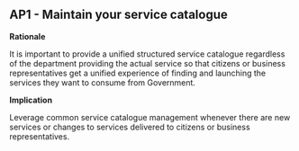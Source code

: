 ## AP1 - Maintain your service catalogue

**Rationale**

It is important to provide a unified structured service catalogue regardless of the department providing the actual service so that citizens or business representatives get a unified experience of finding and launching the services they want to consume from Government.

**Implication**

Leverage common service catalogue management whenever there are new services or changes to services delivered to citizens or business representatives.

